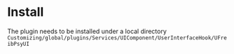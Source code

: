 # Install

The plugin needs to be installed under a local directory
`Customizing/global/plugins/Services/UIComponent/UserInterfaceHook/UFreibPsyUI`
